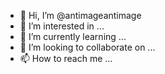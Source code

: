- 👋 Hi, I’m @antimageantimage
- 👀 I’m interested in ...
- 🌱 I’m currently learning ...
- 💞️ I’m looking to collaborate on ...
- 📫 How to reach me ...

<!---
antimageantimage/antimageantimage is a ✨ special ✨ repository because its `README.md` (this file) appears on your GitHub profile.
You can click the Preview link to take a look at your changes.
--->
